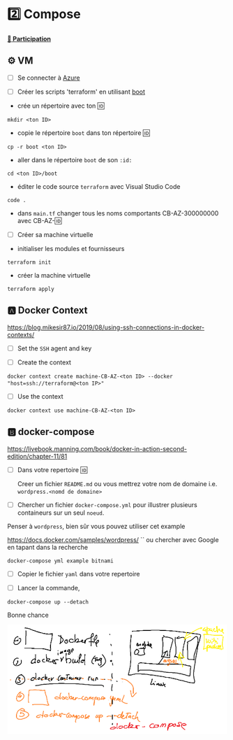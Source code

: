 # :two: Compose

#### [:tada: Participation](.scripts/Participation.md)


## :gear: VM

- [ ] Se connecter à [Azure](https://github.com/CollegeBoreal/Tutoriels/tree/main/2.MicroServices/4.Cloud/2.Public/2.Azure)

- [ ] Créer les scripts 'terraform' en utilisant [boot](boot)

* crée un répertoire avec ton :id:

```
mkdir <ton ID>
```

* copie le répertoire `boot` dans ton répertoire :id:

```
cp -r boot <ton ID>
```

* aller dans le répertoire `boot` de son `:id:`

```
cd <ton ID>/boot
```

* éditer le code source `terraform` avec Visual Studio Code 

```
code .
```

* dans `main.tf` changer tous les noms comportants CB-AZ-300000000 avec CB-AZ-:id: 

- [ ] Créer sa machine virtuelle

* initialiser les modules et fournisseurs

```
terraform init
```

* créer la machine virtuelle

```
terraform apply
```

## :a: Docker Context

https://blog.mikesir87.io/2019/08/using-ssh-connections-in-docker-contexts/

- [ ] Set the `SSH` agent and key 

- [ ] Create the context

```
docker context create machine-CB-AZ-<ton ID> --docker "host=ssh://terraform@<ton IP>"
```

- [ ] Use the context 

```
docker context use machine-CB-AZ-<ton ID>
```

## :b: docker-compose

https://livebook.manning.com/book/docker-in-action-second-edition/chapter-11/81

- [ ] Dans votre repertoire :id:

    Creer un fichier `README.md` ou vous mettrez votre nom de domaine i.e. `wordpress.<nomd de domaine>`

- [ ] Chercher un fichier `docker-compose.yml` pour illustrer plusieurs containeurs sur un seul `noeud`.


Penser à `wordpress`, bien sûr vous pouvez utiliser cet example

https://docs.docker.com/samples/wordpress/
``
ou chercher avec Google en tapant dans la recherche

```
docker-compose yml example bitnami
```

- [ ] Copier le fichier `yaml` dans votre repertoire  

- [ ] Lancer la commande,

```
docker-compose up --detach
```



Bonne chance

![image](images/docker-compose.png)

